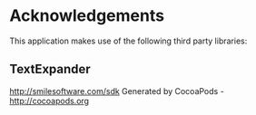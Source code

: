 # Acknowledgements
This application makes use of the following third party libraries:

## TextExpander

http://smilesoftware.com/sdk
Generated by CocoaPods - http://cocoapods.org
